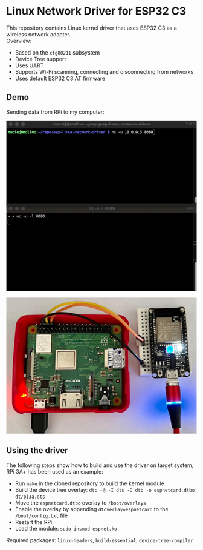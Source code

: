 # Linux Network Driver for ESP32 C3
This repository contains Linux kernel driver that uses ESP32 C3 as a wireless network adapter. <br>
Overview:
* Based on the `cfg80211` subsystem
* Device Tree support
* Uses UART  
* Supports Wi-Fi scanning, connecting and disconnecting from networks
* Uses default ESP32 C3 AT firmware

## Demo
Sending data from RPi to my computer:

![sending data from RPi to my computer](img/demo.gif)

![ESP32 C3 connected to RPi](img/rpi.jpg)

## Using the driver
The following steps show how to build and use the driver on target system, RPi 3A+ has been used as an example:
* Run `make` in the cloned repository to build the kernel module
* Build the device tree overlay: `dtc -@ -I dts -O dtb -o espnetcard.dtbo dt/pi3a.dts`
* Move the `espnetcard.dtbo` overlay to `/boot/overlays`
* Enable the overlay by appending `dtoverlay=espnetcard` to the `/boot/config.txt` file
* Restart the RPi
* Load the module: `sudo insmod espnet.ko`

Required packages: `linux-headers`, `build-essential`, `device-tree-compiler`
